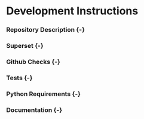 # Development Instructions

### Repository Description {-}

### Superset {-}

### Github Checks {-}

### Tests {-}

### Python Requirements {-}

### Documentation {-}
